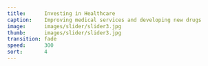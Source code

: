 ```yaml
---
title:      Investing in Healthcare
caption:    Improving medical services and developing new drugs
image:      images/slider/slider3.jpg
thumb:      images/slider/slider3.jpg
transition: fade
speed:      300
sort:       4
---
```

